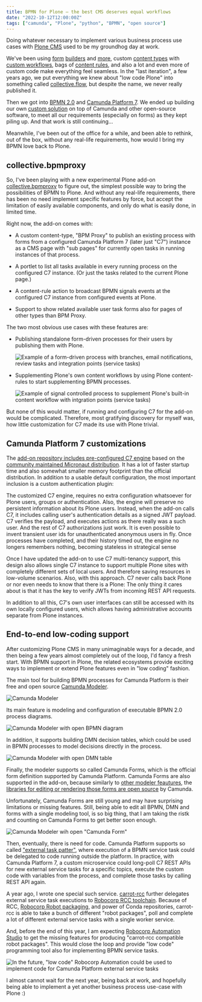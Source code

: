 ```yaml
---
title: BPMN for Plone – the best CMS deserves equal workflows
date: "2022-10-12T12:00:00Z"
tags: ["camunda", "Plone", "python", "BPMN", "open source"]
---
```


Doing whatever necessary to implement various business process use cases with [Plone CMS](https://plone.org) used to be my groundhog day at work.

We've been using [form](https://docs.plone.org/develop/plone/forms/ploneformgen.html) [builders](https://github.com/collective/collective.easyform) and [more](https://github.com/plomino/Plomino), custom [content types](https://training.plone.org/5/ttw/dexterity.html) with [custom workflows](https://training.plone.org/5/workflow/index.html), bags of [content rules](https://docs.plone.org/working-with-content/managing-content/contentrules.html), and also a lot and even more of custom code make everything feel seamless. In the "last iteration", a few years ago, we put everything we knew about "low code Plone" into something called [collective.flow](https://www.slideshare.net/rioksane/workflows-and-plone-case-supervisiondoc), but despite the name, we never really published it.

Then we got into [BPMN 2.0](https://camunda.com/bpmn/reference/) and [Camunda Platform 7](https://camunda.com/download/). We ended up building our own [custom solution](../../../2020/05/vasara-bpm-open-source-mashup) on top of Camunda and other open-source software, to meet all our requirements (especially on forms) as they kept piling up. And that work is still continuing...

Meanwhile, I've been out of the office for a while, and been able to rethink, out of the box, without any real-life requirements, how would I bring my BPMN love back to Plone.


collective.bpmproxy
-------------------

So, I've been playing with a new experimental Plone add-on [collective.bpmproxy](https://github.com/datakurre/collective.bpmproxy) to figure out, the simplest possible way to bring the possibilities of BPMN to Plone. And without any real-life requirements, there has been no need implement specific features by force, but accept the limitation of easily available components, and only do what is easily done, in limited time.

Right now, the add-on comes with:

* A custom content-type, "BPM Proxy" to publish an existing process with forms from a configured Camunda Platform 7 (later just "C7") instance as a CMS page with "sub pages" for currently open tasks in running instances of that process.

* A portlet to list all tasks available in every running process on the configured C7 instance. (Or just the tasks related to the current Plone page.)

* A content-rule action to broadcast BPMN signals events at the configured C7 instance from configured events at Plone.

* Support to show related available user task forms also for pages of other types than BPM Proxy.

The two most obvious use cases with these features are:

* Publishing standalone form-driven processes for their users by publishing them with Plone.

  ![Example of a form-driven process with branches, email notifications, review tasks and integration points (service tasks)](./form-driven-example.png)

* Supplementing Plone's own content workflows by using Plone content-rules to start supplementing BPMN processes.

  ![Example of signal controlled process to supplement Plone's built-in content workflow with intgration points (service tasks)](./signal-driven-example.png)

But none of this would matter, if running and configuring C7 for the add-on would be complicated. Therefore, most gratifying discovery for myself was, how little customization for C7 made its use with Plone trivial.


Camunda Platform 7 customizations
---------------------------------

The [add-on repository includes pre-configured C7 engine](https://github.com/datakurre/collective.bpmproxy/tree/master/camunda) based on the [community maintained Micronaut distribution](https://github.com/camunda-community-hub/micronaut-camunda-platform-7). It has a lot of faster startup time and also somewhat smaller memory footprint than the official distribution. In addition to a usable default configuration, the most important inclusion is a custom authentication plugin:

The customized C7 engine, requires no extra configuration whatsoever for Plone users, groups or authentication. Also, the engine will preserve no persistent information about its Plone users. Instead, when the add-on calls C7, it includes calling user's authentication details as a signed JWT payload. C7 verifies the payload, and executes actions as there really was a such user. And the rest of C7 authorizations just work. It is even possible to invent transient user ids for unauthenticated anonymous users in fly. Once processes have completed, and their history timed out, the engine no longers remembers nothing, becoming stateless in strategical sense

Once I have updated the add-on to use C7 multi-tenancy support, this design also allows single C7 instance to support multiple Plone sites with completely different sets of local users. And therefore saving resources in low-volume scenarios. Also, with this approach. C7 never calls back Plone or nor even needs to know that there is a Plone: The only thing it cares about is that it has the key to verify JWTs from incoming REST API requests.

In addition to all this, C7's own user interfaces can still be accessed with its own locally configured users, which allows having administrative accounts separate from Plone instances.


End-to-end low-coding support
-----------------------------

After customizing Plone CMS in many unimaginable ways for a decade, and then being a few years almost completely out of the loop, I'd fancy a fresh start. With BPMN support in Plone, the related ecosystems provide exciting ways to implement or extend Plone features even in "low coding" fashion.

The main tool for building BPMN processes for Camunda Platform is their free and open source [Camunda Modeler](https://github.com/camunda/camunda-modeler).

![Camunda Modeler](./modeler-welcome.png)

Its main feature is modeling and configuration of executable BPMN 2.0 process diagrams.

![Camunda Modeler with open BPMN diagram](./modeler-bpmn.png)

In addition, it supports building DMN decision tables, which could be used in BPMN processes to model decisions directly in the process.

![Camunda Modeler with open DMN table](./modeler-dmn.png)

Finally, the modeler supports so called Camunda Forms, which is the official form definition supported by Camunda Platform. Camunda Forms are also supported in the add-on, because similarly to [other modeler feautures](https://bpmn.io/https://bpmn.io/), the [libraries for editing or rendering those forms are open source](https://github.com/bpmn-io/form-js) by Camunda.

Unfortunately, Camunda Forms are still young and may have surprising limitations or missing features. Still, being able to edit all BPMN, DMN and forms with a single modeling tool, is so big thing, that I am taking the ristk and counting on Camunda Forms to get better soon enough.

![Camunda Modeler wih open "Camunda Form"](./modeler-form.png)

Then, eventually, there is need for code. Camunda Platform supports so called ["external task patter"](https://docs.camunda.io/docs/components/best-practices/development/invoking-services-from-the-process-c7/), where execution of a BPMN service task could be delegated to code running outside the platform. In practice, with Camunda Platform 7, a custom microservice could long-poll C7 REST APIs for new external service tasks for a specific topics, execute the custom code with variables from the process, and complete those tasks by calling REST API again.

A year ago, I wrote one special such service. [carrot-rcc](../../../2021/08/carrot-rcc) further delegates external service task executions to [Robocorp RCC toolchain](https://robocorp.com/docs/rcc/overview). Because of RCC, [Robocorp Robot packaging](https://robocorp.com/docs/rcc/overview), and power of Conda repositories, carrot-rcc is able to take a bunch of different "robot packages", poll and complete a lot of different external service tasks with a single worker service.

And, before the end of this year, I am expecting [Robocorp Automation Studio](https://robocorp.com/products/automation-studio) to get the missing features for producing "carrot-rcc compatible robot packages". This would close the loop and provide "low code" programming tool also for implementing BPMN service tasks.

![In the future, "low code" Robocorp Automation could be used to implement code for Camunda Platform external service tasks](./rpa-studio.png)

I almost cannot wait for the next year, being back at work, and hopefully being able to implement a yet another business process use-case with Plone :)
